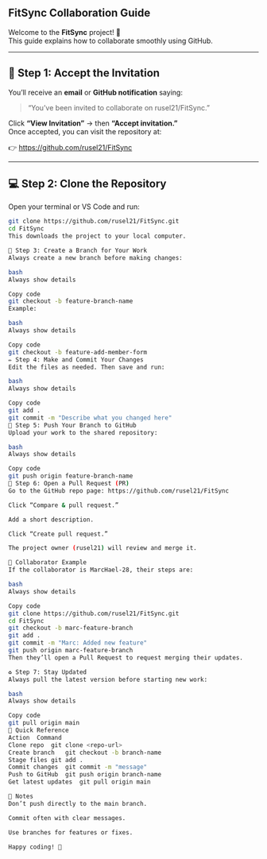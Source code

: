 ## FitSync Collaboration Guide

Welcome to the **FitSync** project! 👋  
This guide explains how to collaborate smoothly using GitHub.

---

## 🧩 Step 1: Accept the Invitation

You’ll receive an **email** or **GitHub notification** saying:

> “You’ve been invited to collaborate on rusel21/FitSync.”

Click **“View Invitation”** → then **“Accept invitation.”**  
Once accepted, you can visit the repository at:

👉 https://github.com/rusel21/FitSync

---

## 💻 Step 2: Clone the Repository

Open your terminal or VS Code and run:

```bash
git clone https://github.com/rusel21/FitSync.git
cd FitSync
This downloads the project to your local computer.

🌱 Step 3: Create a Branch for Your Work
Always create a new branch before making changes:

bash
Always show details

Copy code
git checkout -b feature-branch-name
Example:

bash
Always show details

Copy code
git checkout -b feature-add-member-form
✏️ Step 4: Make and Commit Your Changes
Edit the files as needed. Then save and run:

bash
Always show details

Copy code
git add .
git commit -m "Describe what you changed here"
🚀 Step 5: Push Your Branch to GitHub
Upload your work to the shared repository:

bash
Always show details

Copy code
git push origin feature-branch-name
🔁 Step 6: Open a Pull Request (PR)
Go to the GitHub repo page: https://github.com/rusel21/FitSync

Click “Compare & pull request.”

Add a short description.

Click “Create pull request.”

The project owner (rusel21) will review and merge it.

👥 Collaborator Example
If the collaborator is MarcHael-28, their steps are:

bash
Always show details

Copy code
git clone https://github.com/rusel21/FitSync.git
cd FitSync
git checkout -b marc-feature-branch
git add .
git commit -m "Marc: Added new feature"
git push origin marc-feature-branch
Then they’ll open a Pull Request to request merging their updates.

♻️ Step 7: Stay Updated
Always pull the latest version before starting new work:

bash
Always show details

Copy code
git pull origin main
🧠 Quick Reference
Action	Command
Clone repo	git clone <repo-url>
Create branch	git checkout -b branch-name
Stage files	git add .
Commit changes	git commit -m "message"
Push to GitHub	git push origin branch-name
Get latest updates	git pull origin main

💬 Notes
Don’t push directly to the main branch.

Commit often with clear messages.

Use branches for features or fixes.

Happy coding! 🚀
